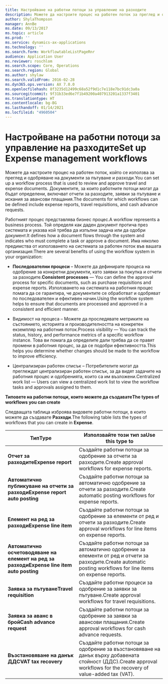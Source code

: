 ```yaml
---
title: Настройване на работни потоци за управление на разходите
description: Можете да настроите процес на работен поток за преглед и одобряване на документи за пътуване и разходи.
author: ShylaThompson
manager: AnnBe
ms.date: 09/13/2017
ms.topic: article
ms.prod: ''
ms.service: dynamics-ax-applications
ms.technology: ''
ms.search.form: WorkflowtableListPageRnr
audience: Application User
ms.reviewer: roschlom
ms.search.scope: Core, Operations
ms.search.region: Global
ms.author: shylaw
ms.search.validFrom: 2016-02-28
ms.dyn365.ops.version: AX 7.0.0
ms.openlocfilehash: 8f3235d12499c68a52f9d1c7e118e7bc91dc3a0a
ms.sourcegitcommit: 9f31b33ed6e7f1b49200a407913201a1337f3401
ms.translationtype: HT
ms.contentlocale: bg-BG
ms.lasthandoff: 01/14/2021
ms.locfileid: "4960504"
---
```

# <a name="set-up-expense-management-workflows"></a><span data-ttu-id="2c839-103">Настройване на работни потоци за управление на разходите</span><span class="sxs-lookup"><span data-stu-id="2c839-103">Set up Expense management workflows</span></span>

<span data-ttu-id="2c839-104">Можете да настроите процес на работен поток, който се използва за преглед и одобряване на документи за пътуване и разходи.</span><span class="sxs-lookup"><span data-stu-id="2c839-104">You can set up a workflow process that is used to review and approve travel and expense documents.</span></span> <span data-ttu-id="2c839-105">Документите, за които работните потоци могат да бъдат определени, включват отчети за разходите, заявки за пътуване и искания за авансови плащания.</span><span class="sxs-lookup"><span data-stu-id="2c839-105">The documents for which workflows can be defined include expense reports, travel requisitions, and cash advance requests.</span></span>

<span data-ttu-id="2c839-106">Работният процес представлява бизнес процес.</span><span class="sxs-lookup"><span data-stu-id="2c839-106">A workflow represents a business process.</span></span> <span data-ttu-id="2c839-107">Той определя как даден документ протича през системата и указва кой трябва да изпълни задача или да одобри документ.</span><span class="sxs-lookup"><span data-stu-id="2c839-107">It defines how a document flows through the system and indicates who must complete a task or approve a document.</span></span> <span data-ttu-id="2c839-108">Има няколко предимства от използването на системата за работен поток във вашата организация:</span><span class="sxs-lookup"><span data-stu-id="2c839-108">There are several benefits of using the workflow system in your organization:</span></span>

-   <span data-ttu-id="2c839-109">**Последователни процеси** – Можете да дефинирате процеса на одобрение за конкретни документи, като заявки за покупка и отчети за разходите.</span><span class="sxs-lookup"><span data-stu-id="2c839-109">**Consistent processes** — You can define the approval process for specific documents, such as purchase requisitions and expense reports.</span></span> <span data-ttu-id="2c839-110">Използването на системата на работния процес помага да се гарантира, че документите се обработват и одобряват по последователен и ефективен начин.</span><span class="sxs-lookup"><span data-stu-id="2c839-110">Using the workflow system helps to ensure that documents are processed and approved in a consistent and efficient manner.</span></span>

-   <span data-ttu-id="2c839-111">Видимост на процеса – Можете да проследявате метриките на състоянието, историята и производителността на конкретен екземпляр на работния поток.</span><span class="sxs-lookup"><span data-stu-id="2c839-111">Process visibility — You can track the status, history, and performance metrics of a specific workflow instance.</span></span> <span data-ttu-id="2c839-112">Това ви помага да определите дали трябва да се правят промени в работния процес, за да се подобри ефективността.</span><span class="sxs-lookup"><span data-stu-id="2c839-112">This helps you determine whether changes should be made to the workflow to improve efficiency.</span></span>

-   <span data-ttu-id="2c839-113">Централизиран работен списък – Потребителите могат да преглеждат централизиран работен списък, за да видят задачите на работния процес и одобренията, които са им възложени.</span><span class="sxs-lookup"><span data-stu-id="2c839-113">Centralized work list — Users can view a centralized work list to view the workflow tasks and approvals assigned to them.</span></span> 

<span data-ttu-id="2c839-114">**Типовете на работни потоци, които можете да създавате**</span><span class="sxs-lookup"><span data-stu-id="2c839-114">**The types of workflows you can create**</span></span>

<span data-ttu-id="2c839-115">Следващата таблица изброява видовете работни потоци, в които можете да създавате **Разходи**.</span><span class="sxs-lookup"><span data-stu-id="2c839-115">The following table lists the types of workflows that you can create in **Expense**.</span></span>


|              <span data-ttu-id="2c839-116"><strong>Тип</strong></span><span class="sxs-lookup"><span data-stu-id="2c839-116"><strong>Type</strong></span></span>              |                   <span data-ttu-id="2c839-117"><strong>Използвайте този тип за</strong></span><span class="sxs-lookup"><span data-stu-id="2c839-117"><strong>Use this type to</strong></span></span>                   |
|-------------------------------------------------|-----------------------------------------------------------------------|
|         <span data-ttu-id="2c839-118"><strong>Отчет за разходите</strong></span><span class="sxs-lookup"><span data-stu-id="2c839-118"><strong>Expense report</strong></span></span>         |            <span data-ttu-id="2c839-119">Създайте работни потоци за одобрение за отчети за разходите.</span><span class="sxs-lookup"><span data-stu-id="2c839-119">Create approval workflows for expense reports.</span></span>             |
|  <span data-ttu-id="2c839-120"><strong>Автоматично публикуване на отчети за разходи</strong></span><span class="sxs-lookup"><span data-stu-id="2c839-120"><strong>Expense report auto posting</strong></span></span>   |        <span data-ttu-id="2c839-121">Създайте работни потоци за автоматично одобрение за отчети за разходите.</span><span class="sxs-lookup"><span data-stu-id="2c839-121">Create automatic posting workflows for expense reports.</span></span>        |
|       <span data-ttu-id="2c839-122"><strong>Елемент на ред за разходи</strong></span><span class="sxs-lookup"><span data-stu-id="2c839-122"><strong>Expense line item</strong></span></span>        |     <span data-ttu-id="2c839-123">Създайте работни потоци за одобрение за елементи от ред и отчети за разходите.</span><span class="sxs-lookup"><span data-stu-id="2c839-123">Create approval workflows for line items on expense reports.</span></span>      |
| <span data-ttu-id="2c839-124"><strong>Автоматично осчетоводяване на елемент на ред за разходи</strong></span><span class="sxs-lookup"><span data-stu-id="2c839-124"><strong>Expense line item auto posting</strong></span></span> | <span data-ttu-id="2c839-125">Създайте работни потоци за автоматично одобрение за елементи от ред и отчети за разходите.</span><span class="sxs-lookup"><span data-stu-id="2c839-125">Create automatic posting workflows for line items on expense reports.</span></span> |
|       <span data-ttu-id="2c839-126"><strong>Заявка за пътуване</strong></span><span class="sxs-lookup"><span data-stu-id="2c839-126"><strong>Travel requisition</strong></span></span>       |          <span data-ttu-id="2c839-127">Създайте работни процеси за одобрение за заявки за пътуване.</span><span class="sxs-lookup"><span data-stu-id="2c839-127">Create approval workflows for travel requisitions.</span></span>           |
|      <span data-ttu-id="2c839-128"><strong>Заявка за аванс в брой</strong></span><span class="sxs-lookup"><span data-stu-id="2c839-128"><strong>Cash advance request</strong></span></span>      |         <span data-ttu-id="2c839-129">Създайте работни потоци за одобрение за заявки за авансови плащания.</span><span class="sxs-lookup"><span data-stu-id="2c839-129">Create approval workflows for cash advance requests.</span></span>          |
|        <span data-ttu-id="2c839-130"><strong>Възстановяване на данък ДДС</strong></span><span class="sxs-lookup"><span data-stu-id="2c839-130"><strong>VAT tax recovery</strong></span></span>        | <span data-ttu-id="2c839-131">Създайте работни потоци за одобрение за възстановяване на данък върху добавената стойност (ДДС).</span><span class="sxs-lookup"><span data-stu-id="2c839-131">Create approval workflows for the recovery of value-added tax (VAT).</span></span>  |

